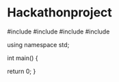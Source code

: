 # Hackathonproject
#include <iostream>
#include <string>
#include <cmath>
#include <iomanip>

using namespace std;

int main() {


  return 0;
}
